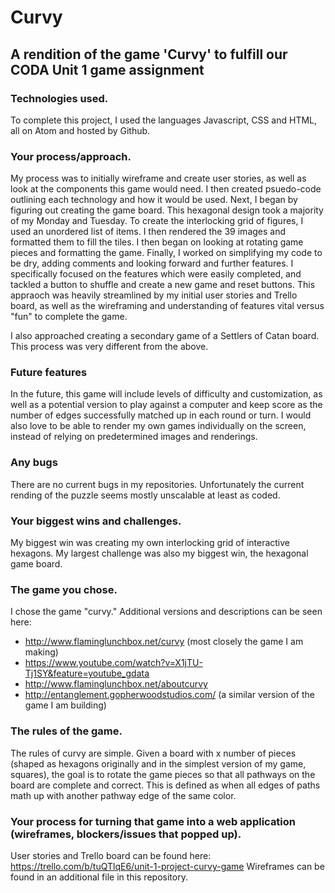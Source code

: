 Curvy
====================
A rendition of the game 'Curvy' to fulfill our CODA Unit 1 game assignment
---------------------
### Technologies used.
To complete this project, I used the languages Javascript, CSS and HTML, all on Atom and hosted by Github. 

### Your process/approach.
My process was to initially wireframe and create user stories, as well as look at the components this game would need. I then created psuedo-code outlining each technology and how it would be used. Next, I began by figuring out creating the game board. This hexagonal design took a majority of my Monday and Tuesday. To create the interlocking grid of figures, I used an unordered list of items. I then rendered the 39 images and formatted them to fill the tiles. I then began on looking at rotating game pieces and formatting the game. Finally, I worked on simplifying my code to be dry, adding comments and looking forward and further features. I specifically focused on the features which were easily completed, and tackled a button to shuffle and create a new game and reset buttons. This appraoch was heavily streamlined by my initial user stories and Trello board, as well as the wireframing and understanding of features vital versus "fun" to complete the game.

I also approached creating a secondary game of a Settlers of Catan board. This process was very different from the above.

### Future features
In the future, this game will include levels of difficulty and customization, as well as a potential version to play against a computer and keep score as the number of edges successfully matched up in each round or turn. I would also love to be able to render my own games individually on the screen, instead of relying on predetermined images and renderings.

### Any bugs
There are no current bugs in my repositories. Unfortunately the current rending of the puzzle seems mostly unscalable at least as coded.

### Your biggest wins and challenges.
My biggest win was creating my own interlocking grid of interactive hexagons. My largest challenge was also my biggest win, the hexagonal game board.

### The game you chose.
I chose the game "curvy." Additional versions and descriptions can be seen here:
+ http://www.flaminglunchbox.net/curvy (most closely the game I am making)
+ https://www.youtube.com/watch?v=X1jTU-Tj1SY&feature=youtube_gdata
+ http://www.flaminglunchbox.net/aboutcurvy
+ http://entanglement.gopherwoodstudios.com/ (a similar version of the game I am building)

### The rules of the game.
The rules of curvy are simple. Given a board with x number of pieces (shaped as hexagons originally and in the simplest version of my game, squares), the goal is to rotate the game pieces so that all pathways on the board are complete and correct. This is defined as when all edges of paths math up with another pathway edge of the same color.

### Your process for turning that game into a web application (wireframes, blockers/issues that popped up).
User stories and Trello board can be found here: https://trello.com/b/tuQTlqE6/unit-1-project-curvy-game
Wireframes can be found in an additional file in this repository.
